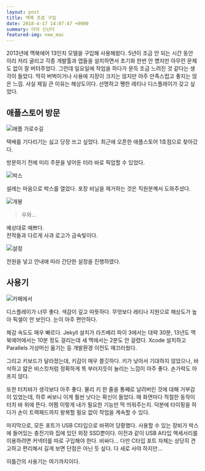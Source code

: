 ```yaml
---
layout: post
title: 맥북 프로 구입
date: 2018-4-17 14:07:47 +0900
summary: 이야 신난다
featured-img: new_mac
---
```


2013년에 맥북에어 13인치 모델을 구입해 사용해왔다.
5년이 조금 안 되는 시간 동안 이리 저리 굴리고 각종 개발툴과 앱들을 설치하면서 초기화 한번 안 헀지만 아무런 문제도 없이 잘 버텨주었다.
그런데 일요일에 작업을 하다가 문득 조금 느려진 것 같다는 생각이 들었다. 딱히 버벅이거나 사용에 지장이 크지는 않지만 아주 만족스럽고 좋지는 않은 느낌. 사실 제일 큰 이유는 해상도이다. 선명하고 쨍한 레티나 디스플레이가 갖고 싶었다.

## 애플스토어 방문

![애플 가로수길](https://raw.githubusercontent.com/potados99/potados99.github.io/master/assets/img/posts/applestore_md.png)

택배를 기다리기는 싫고 당장 쓰고 싶었다. 최근에 오픈한 애플스토어 1호점으로 찾아갔다.

방문하기 전에 미리 주문을 넣어둔 터라 바로 픽업할 수 있었다.

![박스](https://raw.githubusercontent.com/potados99/potados99.github.io/master/assets/img/posts/new_mac_md.jpg)  

설레는 마음으로 박스를 열었다. 포장 비닐을 제거하는 것은 직원분꼐서 도와주셨다.

![개봉](https://raw.githubusercontent.com/potados99/potados99.github.io/master/assets/img/posts/new_mac_open_md.jpg)
>우와...

예상대로 예쁘다.  
전작들과 다르게 사과 로고가 금속빛이다.

![설정](https://raw.githubusercontent.com/potados99/potados99.github.io/master/assets/img/posts/new_mac_setup_md.jpg)

전원을 넣고 안내에 따라 간단한 설정을 진행하였다.

## 사용기

![카페에서](https://raw.githubusercontent.com/potados99/potados99.github.io/master/assets/img/posts/mac_at_cafe_md.jpg)

디스플레이가 너무 좋다. 색감이 깊고 따뜻하다. 무엇보다 레티나 지원으로 해상도가 높아 픽셀이 안 보인다. 눈이 아주 편안하다.

체감 속도도 매우 빠르다. Jekyll 설치가 라즈베리 파이 3에서는 대략 30분, 13년도 맥북에어에서는 10분 정도 걸리는데 새 맥에서는 2분도 안 걸렸다. Xcode 설치하고 Parallels 가상머신 옮기는 등 개발환경 이전도 매끄러웠다.

그리고 키보드가 달라졌는데, 키감이 매우 쫄깃하다. 키가 낮아서 기대하지 않았으나, 바삭하고 얇은 비스킷처럼 정확하게 똑 부러지듯이 눌리는 느낌이 아주 좋다. 손가락도 아프지 않다.

또한 터치바가 생각보다 아주 좋다. 물리 키 한 줄을 통째로 날려버린 것에 대해 거부감이 있었는데, 하루 써보니 이게 훨씬 낫다는 확신이 들었다. 매 화면마다 적절한 동작이 터치 바 위에 뜬다. 어쩜 이렇게 내가 필요한 기능만 딱 띄워주는지. 덕분에 타이핑을 하다가 손이 트랙패드까지 왕복할 필요 없이 작업을 계속할 수 있다.

마지막으로, 모든 포트가 USB C타입으로 바뀌어 당황했다. 사용할 수 있는 장비가 박스에 들어있는 충전기와 집에 있던 외장 SSD뿐이다. 이전과 같이 USB A타입 액세서리를 이용하려면 커넥터를 따로 구입해야 한다. 비싸다... 다만 C타입 포트 자체는 상당히 견고하고 편리해서 길게 보면 단점은 아닌 듯 싶다. 다 새로 사야 하지만...

이틀간의 사용기는 여기까지이다.
